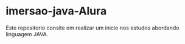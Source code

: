 # imersao-java-Alura

Este repositorio consite em realizar um inicio nos estudos abordando linguagem JAVA.